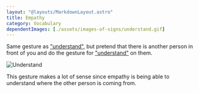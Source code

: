 ```yaml
---
layout: "@layouts/MarkdownLayout.astro"
title: Empathy
category: Vocabulary
dependentImages: [./assets/images-of-signs/understand.gif]
---
```


Same gesture as ["understand"](./understand),
but pretend that there is another person
in front of you and do the gesture for
["understand"](./understand) on them.

![Understand](@signs/understand.gif)

This gesture makes a lot of sense since empathy is being able to
understand where the other person is coming from.
